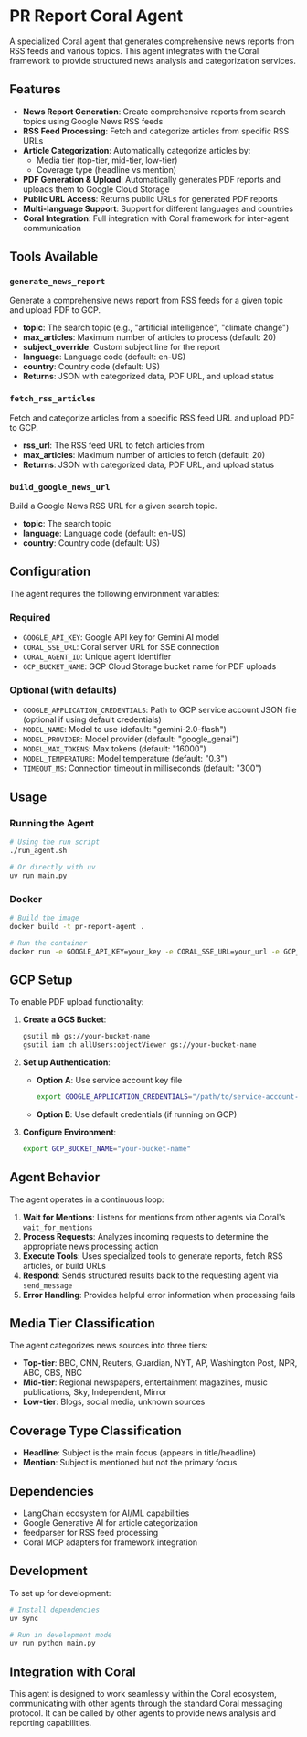 # PR Report Coral Agent

A specialized Coral agent that generates comprehensive news reports from RSS feeds and various topics. This agent integrates with the Coral framework to provide structured news analysis and categorization services.

## Features

- **News Report Generation**: Create comprehensive reports from search topics using Google News RSS feeds
- **RSS Feed Processing**: Fetch and categorize articles from specific RSS URLs
- **Article Categorization**: Automatically categorize articles by:
  - Media tier (top-tier, mid-tier, low-tier)
  - Coverage type (headline vs mention)
- **PDF Generation & Upload**: Automatically generates PDF reports and uploads them to Google Cloud Storage
- **Public URL Access**: Returns public URLs for generated PDF reports
- **Multi-language Support**: Support for different languages and countries
- **Coral Integration**: Full integration with Coral framework for inter-agent communication

## Tools Available

### `generate_news_report`
Generate a comprehensive news report from RSS feeds for a given topic and upload PDF to GCP.
- **topic**: The search topic (e.g., "artificial intelligence", "climate change")
- **max_articles**: Maximum number of articles to process (default: 20)
- **subject_override**: Custom subject line for the report
- **language**: Language code (default: en-US)
- **country**: Country code (default: US)
- **Returns**: JSON with categorized data, PDF URL, and upload status

### `fetch_rss_articles`
Fetch and categorize articles from a specific RSS feed URL and upload PDF to GCP.
- **rss_url**: The RSS feed URL to fetch articles from
- **max_articles**: Maximum number of articles to fetch (default: 20)
- **Returns**: JSON with categorized data, PDF URL, and upload status

### `build_google_news_url`
Build a Google News RSS URL for a given search topic.
- **topic**: The search topic
- **language**: Language code (default: en-US)
- **country**: Country code (default: US)

## Configuration

The agent requires the following environment variables:

### Required
- `GOOGLE_API_KEY`: Google API key for Gemini AI model
- `CORAL_SSE_URL`: Coral server URL for SSE connection
- `CORAL_AGENT_ID`: Unique agent identifier
- `GCP_BUCKET_NAME`: GCP Cloud Storage bucket name for PDF uploads

### Optional (with defaults)
- `GOOGLE_APPLICATION_CREDENTIALS`: Path to GCP service account JSON file (optional if using default credentials)
- `MODEL_NAME`: Model to use (default: "gemini-2.0-flash")
- `MODEL_PROVIDER`: Model provider (default: "google_genai")
- `MODEL_MAX_TOKENS`: Max tokens (default: "16000")
- `MODEL_TEMPERATURE`: Model temperature (default: "0.3")
- `TIMEOUT_MS`: Connection timeout in milliseconds (default: "300")

## Usage

### Running the Agent

```bash
# Using the run script
./run_agent.sh

# Or directly with uv
uv run main.py
```

### Docker

```bash
# Build the image
docker build -t pr-report-agent .

# Run the container
docker run -e GOOGLE_API_KEY=your_key -e CORAL_SSE_URL=your_url -e GCP_BUCKET_NAME=your_bucket pr-report-agent
```

## GCP Setup

To enable PDF upload functionality:

1. **Create a GCS Bucket**:
   ```bash
   gsutil mb gs://your-bucket-name
   gsutil iam ch allUsers:objectViewer gs://your-bucket-name
   ```

2. **Set up Authentication**:
   - **Option A**: Use service account key file
     ```bash
     export GOOGLE_APPLICATION_CREDENTIALS="/path/to/service-account-key.json"
     ```
   - **Option B**: Use default credentials (if running on GCP)

3. **Configure Environment**:
   ```bash
   export GCP_BUCKET_NAME="your-bucket-name"
   ```

## Agent Behavior

The agent operates in a continuous loop:

1. **Wait for Mentions**: Listens for mentions from other agents via Coral's `wait_for_mentions`
2. **Process Requests**: Analyzes incoming requests to determine the appropriate news processing action
3. **Execute Tools**: Uses specialized tools to generate reports, fetch RSS articles, or build URLs
4. **Respond**: Sends structured results back to the requesting agent via `send_message`
5. **Error Handling**: Provides helpful error information when processing fails

## Media Tier Classification

The agent categorizes news sources into three tiers:

- **Top-tier**: BBC, CNN, Reuters, Guardian, NYT, AP, Washington Post, NPR, ABC, CBS, NBC
- **Mid-tier**: Regional newspapers, entertainment magazines, music publications, Sky, Independent, Mirror
- **Low-tier**: Blogs, social media, unknown sources

## Coverage Type Classification

- **Headline**: Subject is the main focus (appears in title/headline)
- **Mention**: Subject is mentioned but not the primary focus

## Dependencies

- LangChain ecosystem for AI/ML capabilities
- Google Generative AI for article categorization
- feedparser for RSS feed processing
- Coral MCP adapters for framework integration

## Development

To set up for development:

```bash
# Install dependencies
uv sync

# Run in development mode
uv run python main.py
```

## Integration with Coral

This agent is designed to work seamlessly within the Coral ecosystem, communicating with other agents through the standard Coral messaging protocol. It can be called by other agents to provide news analysis and reporting capabilities.

